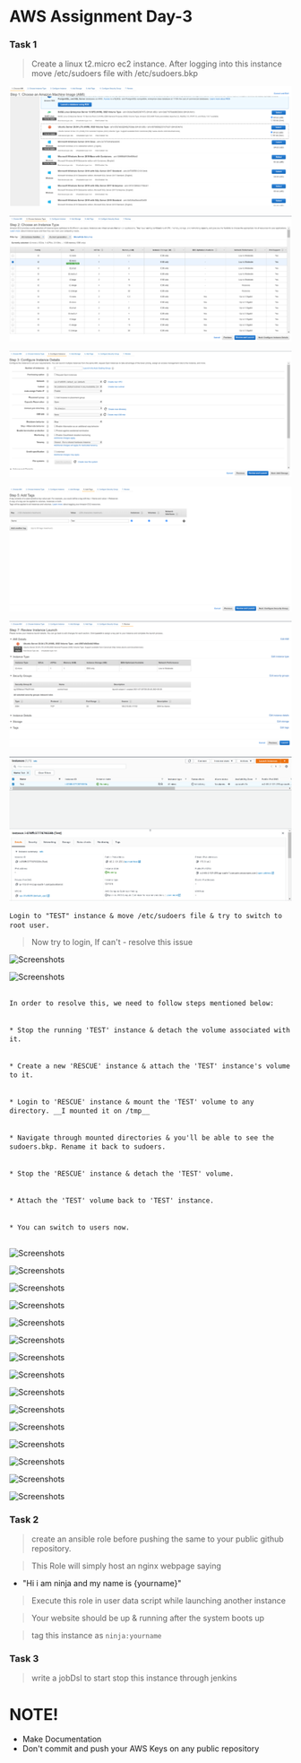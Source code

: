# AWS Assignment Day-3


### Task 1

> Create a linux t2.micro ec2 instance. After logging into this instance move /etc/sudoers file with /etc/sudoers.bkp 


![Screenshots](Screenshots/1.png)


![Screenshots](Screenshots/2.png)


![Screenshots](Screenshots/3.png)


![Screenshots](Screenshots/4.png)


![Screenshots](Screenshots/5.png)


![Screenshots](Screenshots/6.png)




```Login to "TEST" instance & move /etc/sudoers file & try to switch to root user.```



> Now try to login, If can't - resolve this issue



![Screenshots](Screenshots/7.png)



![Screenshots](Screenshots/8.png)



``` 

In order to resolve this, we need to follow steps mentioned below: 


* Stop the running 'TEST' instance & detach the volume associated with it.


* Create a new 'RESCUE' instance & attach the 'TEST' instance's volume to it.


* Login to 'RESCUE' instance & mount the 'TEST' volume to any directory. __I mounted it on /tmp__


* Navigate through mounted directories & you'll be able to see the sudoers.bkp. Rename it back to sudoers.


* Stop the 'RESCUE' instance & detach the 'TEST' volume.


* Attach the 'TEST' volume back to 'TEST' instance. 


* You can switch to users now. 


```



![Screenshots](Screenshots/9.png)



![Screenshots](Screenshots/10.png)



![Screenshots](Screenshots/11.png)



![Screenshots](Screenshots/12.png)



![Screenshots](Screenshots/13.png)



![Screenshots](Screenshots/14.png)



![Screenshots](Screenshots/15.png)



![Screenshots](Screenshots/16.png)



![Screenshots](Screenshots/17.png)



![Screenshots](Screenshots/18.png)



![Screenshots](Screenshots/19.png)



![Screenshots](Screenshots/20.png)



![Screenshots](Screenshots/21.png)



![Screenshots](Screenshots/22.png)



![Screenshots](Screenshots/23.png)



### Task 2
> create an ansible role before pushing the same to your public github repository.

> This Role will simply host an nginx webpage saying
  - "Hi i am ninja and my name is {yourname}" 

> Execute this role in user data script while launching another instance

> Your website should be up & running after the system boots up

> tag this instance as `ninja:yourname`

### Task 3
> write a jobDsl to start stop this instance through jenkins  

#  NOTE!
  - Make Documentation
  - Don't commit and push your AWS Keys on any public repository
  
   

